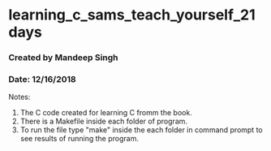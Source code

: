 # learning_c_sams_teach_yourself_21days

### Created by Mandeep Singh 
### Date: 12/16/2018
Notes:
1. The C code created for learning C fromm the book.
2. There is a Makefile inside each folder of program. 
3. To run the file type "make" inside the each folder in command prompt to see results of running the program.
